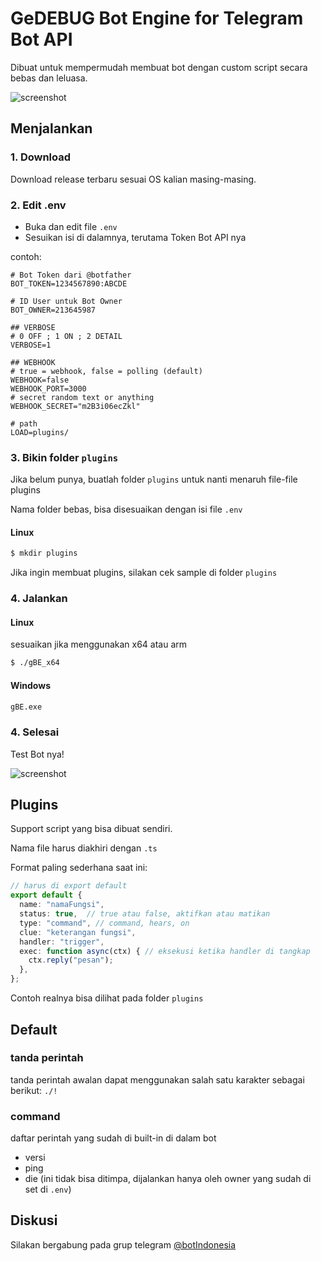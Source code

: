 # GeDEBUG Bot Engine for Telegram Bot API
Dibuat untuk mempermudah membuat bot dengan custom script secara bebas dan leluasa.

![screenshot](https://github.com/banghasan/telegram-bot-api-engine/blob/main/static/ss01.jpg?raw=true)

## Menjalankan

### 1. Download
Download release terbaru sesuai OS kalian masing-masing.

### 2. Edit .env

- Buka dan edit file `.env`
- Sesuikan isi di dalamnya, terutama Token Bot API nya

contoh:

```
# Bot Token dari @botfather
BOT_TOKEN=1234567890:ABCDE

# ID User untuk Bot Owner
BOT_OWNER=213645987

## VERBOSE
# 0 OFF ; 1 ON ; 2 DETAIL
VERBOSE=1

## WEBHOOK
# true = webhook, false = polling (default)
WEBHOOK=false
WEBHOOK_PORT=3000
# secret random text or anything
WEBHOOK_SECRET="m2B3i06ecZkl"

# path
LOAD=plugins/
```

### 3. Bikin folder `plugins`

Jika belum punya, buatlah folder `plugins` untuk nanti menaruh file-file plugins

Nama folder bebas, bisa disesuaikan dengan isi file `.env`

#### Linux

```sh
$ mkdir plugins
```

Jika ingin membuat plugins, silakan cek sample di folder `plugins`

### 4. Jalankan

#### Linux
sesuaikan jika menggunakan x64 atau arm

```bash
$ ./gBE_x64
```

#### Windows

```cmd
gBE.exe
```

### 4. Selesai

Test Bot nya!

![screenshot](https://github.com/banghasan/telegram-bot-api-engine/blob/main/static/ss02.jpg?raw=true)

## Plugins

Support script yang bisa dibuat sendiri.

Nama file harus diakhiri dengan `.ts`

Format paling sederhana saat ini:

```ts
// harus di export default
export default {
  name: "namaFungsi",
  status: true,  // true atau false, aktifkan atau matikan
  type: "command", // command, hears, on
  clue: "keterangan fungsi", 
  handler: "trigger",
  exec: function async(ctx) { // eksekusi ketika handler di tangkap
    ctx.reply("pesan");
  },
};

```

Contoh realnya bisa dilihat pada folder `plugins`

##  Default

### tanda perintah

tanda perintah awalan dapat menggunakan salah satu karakter sebagai berikut: `./!`

### command

daftar perintah yang sudah di built-in di dalam bot

- versi
- ping
- die (ini tidak bisa ditimpa, dijalankan hanya oleh owner yang sudah di set di `.env`)

## Diskusi

Silakan bergabung pada grup telegram [@botIndonesia](https://t.me/botindonesia)
